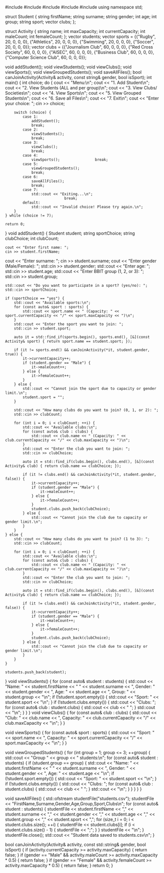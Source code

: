 #include <iostream>
#include <vector>
#include <string>
#include <fstream>
#include <algorithm>
using namespace std;

struct Student {
    string firstName;
    string surname;
    string gender;
    int age;
    int group;
    string sport;
   vector<string> clubs;
};

struct Activity {
    string name;
    int maxCapacity;
    int currentCapacity;
    int maleCount;
    int femaleCount;
};
vector<Student> students;
vector<Activity> sports = {{"Rugby", 20, 0, 0, 0}, {"Athletics", 20, 0, 0, 0}, {"Swimming", 20, 0, 0, 0}, {"Soccer", 20, 0, 0, 0}};
vector<Activity> clubs = {{"Journalism Club", 60, 0, 0, 0}, {"Red Cross Society", 60, 0, 0, 0}, {"AISEC", 60, 0, 0, 0}, {"Business Club", 60, 0, 0, 0}, {"Computer Science Club", 60, 0, 0, 0}};

void addStudent();
void viewStudents();
void viewClubs();
void viewSports();
void viewGroupedStudents();
void saveAllFiles();
bool canJoinActivity(Activity& activity, const string& gender, bool isSport);
int main() {
    int choice;
    do {
      cout << "Menu:\n";
      cout << "1. Add Student\n";
      cout << "2. View Students (ALL and per group)\n";
      cout << "3. View Clubs/ Societies\n";
      cout << "4. View Sports\n";
      cout << "5. View Grouped Students\n";
      cout << "6. Save all Files\n";
      cout << "7. Exit\n";
      cout << "Enter your choice: ";
        cin >> choice;

        switch (choice) {
            case 1:
                addStudent();
                break;
            case 2:
                viewStudents();
                break;
            case 3:
                viewClubs();
                break;
            case 4:
                viewSports();                break;
            case 5:
                viewGroupedStudents();
                break;
            case 6:
                saveAllFiles();
                break;
            case 7:
                std::cout << "Exiting...\n";
                               break;
            default:
                std::cout << "Invalid choice! Please try again.\n";
        }
    } while (choice != 7);

    return 0;
}
void addStudent() {
    Student student;
    string sportChoice;
    string clubChoice;
    int clubCount;

    cout << "Enter first name: ";
    cin >> student.firstName;
   cout << "Enter surname: ";
    cin >> student.surname;
    cout << "Enter gender (Male/Female): ";
    std::cin >> student.gender;
    std::cout << "Enter age: ";
    std::cin >> student.age;
    std::cout << "Enter BBIT group (1, 2, or 3): ";
    std::cin >> student.group;

    std::cout << "Do you want to participate in a sport? (yes/no): ";
    std::cin >> sportChoice;

    if (sportChoice == "yes") {
        std::cout << "Available sports:\n";
        for (const auto& sport : sports) {
            std::cout << sport.name << " (Capacity: " << sport.currentCapacity << "/" << sport.maxCapacity << ")\n";
        }
        std::cout << "Enter the sport you want to join: ";
        std::cin >> student.sport;

        auto it = std::find_if(sports.begin(), sports.end(), [&](const Activity& sport) { return sport.name == student.sport; });

        if (it != sports.end() && canJoinActivity(*it, student.gender, true)) {
            it->currentCapacity++;
            if (student.gender == "Male") {
                it->maleCount++;
            } else {
                it->femaleCount++;
            }
        } else {
            std::cout << "Cannot join the sport due to capacity or gender limit.\n";
            student.sport = "";
        }

        std::cout << "How many clubs do you want to join? (0, 1, or 2): ";
        std::cin >> clubCount;

        for (int i = 0; i < clubCount; ++i) {
            std::cout << "Available clubs:\n";
            for (const auto& club : clubs) {
                std::cout << club.name << " (Capacity: " << club.currentCapacity << "/" << club.maxCapacity << ")\n";
            }
            std::cout << "Enter the club you want to join: ";
            std::cin >> clubChoice;

            auto it = std::find_if(clubs.begin(), clubs.end(), [&](const Activity& club) { return club.name == clubChoice; });

            if (it != clubs.end() && canJoinActivity(*it, student.gender, false)) {
                it->currentCapacity++;
                if (student.gender == "Male") {
                    it->maleCount++;
                } else {
                    it->femaleCount++;
                }
                student.clubs.push_back(clubChoice);
            } else {
                std::cout << "Cannot join the club due to capacity or gender limit.\n";
            }
        }
    } else {
        std::cout << "How many clubs do you want to join? (1 to 3): ";
        std::cin >> clubCount;

        for (int i = 0; i < clubCount; ++i) {
            std::cout << "Available clubs:\n";
            for (const auto& club : clubs) {
                std::cout << club.name << " (Capacity: " << club.currentCapacity << "/" << club.maxCapacity << ")\n";
            }
            std::cout << "Enter the club you want to join: ";
            std::cin >> clubChoice;

            auto it = std::find_if(clubs.begin(), clubs.end(), [&](const Activity& club) { return club.name == clubChoice; });

            if (it != clubs.end() && canJoinActivity(*it, student.gender, false)) {
                it->currentCapacity++;
                if (student.gender == "Male") {
                    it->maleCount++;
                } else {
                    it->femaleCount++;
                }
                student.clubs.push_back(clubChoice);
            } else {
                std::cout << "Cannot join the club due to capacity or gender limit.\n";
            }
        }
    }

    students.push_back(student);
}
void viewStudents() {
    for (const auto& student : students) {
        std::cout << "Name: " << student.firstName << " " << student.surname << ", Gender: " << student.gender << ", Age: " << student.age << ", Group: " << student.group << "\n";
        if (!student.sport.empty()) {
            std::cout << "Sport: " << student.sport << "\n";
        }
        if (!student.clubs.empty()) {
            std::cout << "Clubs: ";
            for (const auto& club : student.clubs) {
                std::cout << club << " ";
            }
            std::cout << "\n";
        }
    }
}
void viewClubs() {
    for (const auto& club : clubs) {
        std::cout << "Club: " << club.name << ", Capacity: " << club.currentCapacity << "/" << club.maxCapacity << "\n";
    }
}

void viewSports() {
    for (const auto& sport : sports) {
        std::cout << "Sport: " << sport.name << ", Capacity: " << sport.currentCapacity << "/" << sport.maxCapacity << "\n";
    }
}

void viewGroupedStudents() {
    for (int group = 1; group <= 3; ++group) {
        std::cout << "Group " << group << " students:\n";
        for (const auto& student : students) {
            if (student.group == group) {
                std::cout << "Name: " << student.firstName << " " << student.surname << ", Gender: " << student.gender << ", Age: " << student.age << "\n";
                if (!student.sport.empty()) {
                    std::cout << "Sport: " << student.sport << "\n";
                }
                if (!student.clubs.empty()) {
                    std::cout << "Clubs: ";
                    for (const auto& club : student.clubs) {
                        std::cout << club << " ";
                    }
                    std::cout << "\n";
                }
            }
        }
    }
}

void saveAllFiles() {
    std::ofstream studentFile("students.csv");
    studentFile << "FirstName,Surname,Gender,Age,Group,Sport,Clubs\n";
    for (const auto& student : students) {
        studentFile << student.firstName << "," << student.surname << "," << student.gender << "," << student.age << "," << student.group << "," << student.sport << ",";
        for (size_t i = 0; i < student.clubs.size(); ++i) {
            studentFile << student.clubs[i];
            if (i < student.clubs.size() - 1) {
                studentFile << ";";
            }
        }
        studentFile << "\n";
    }
    studentFile.close();
    std::cout << "Student data saved to students.csv\n";
}

bool canJoinActivity(Activity& activity, const std::string& gender, bool isSport) {
    if (activity.currentCapacity >= activity.maxCapacity) {
        return false;
    }
    if (gender == "Male" && activity.maleCount >= activity.maxCapacity * 0.5) {
        return false;
    }
    if (gender == "Female" && activity.femaleCount >= activity.maxCapacity * 0.5) {
        return false;
    }
    return 0;
}
